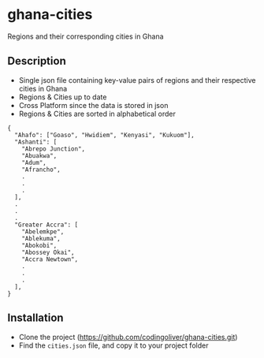 # ghana-cities
Regions and their corresponding cities in Ghana

## Description
* Single json file containing key-value pairs of regions and their respective cities in Ghana
* Regions & Cities up to date
* Cross Platform since the data is stored in json
* Regions & Cities are sorted in alphabetical order
```
{
  "Ahafo": ["Goaso", "Hwidiem", "Kenyasi", "Kukuom"],
  "Ashanti": [
    "Abrepo Junction",
    "Abuakwa",
    "Adum",
    "Afrancho",
    .
    .
    .
  ],
  .
  .
  .
  "Greater Accra": [
    "Abelemkpe",
    "Ablekuma",
    "Abokobi",
    "Abossey Okai",
    "Accra Newtown",
    .
    .
    .
  ],
}
```

## Installation 
* Clone the project (https://github.com/codingoliver/ghana-cities.git)
* Find the ```cities.json``` file, and copy it to your project folder

